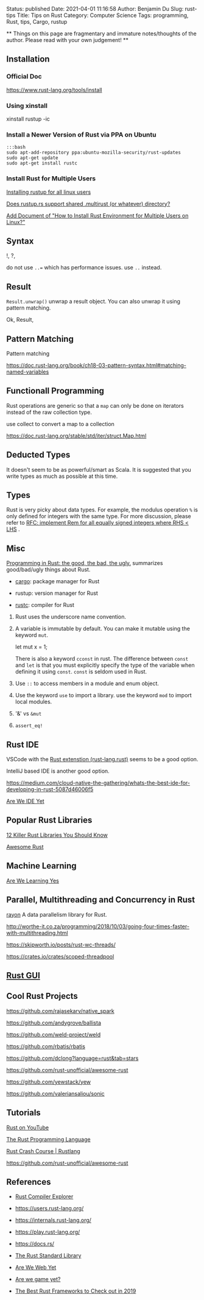 Status: published
Date: 2021-04-01 11:16:58
Author: Benjamin Du
Slug: rust-tips
Title: Tips on Rust
Category: Computer Science
Tags: programming, Rust, tips, Cargo, rustup

**
Things on this page are fragmentary and immature notes/thoughts of the author.
Please read with your own judgement!
**

## Installation 

### Official Doc

https://www.rust-lang.org/tools/install

### Using xinstall

xinstall rustup -ic

### Install a Newer Version of Rust via PPA on Ubuntu

    :::bash
    sudo apt-add-repository ppa:ubuntu-mozilla-security/rust-updates
    sudo apt-get update
    sudo apt-get install rustc

### Install Rust for Multiple Users

[Installing rustup for all linux users](https://github.com/rust-lang/rustup/issues/1085)

[Does rustup.rs support shared .multirust (or whatever) directory?](https://github.com/rust-lang/rustup/issues/313)

[Add Document of "How to Install Rust Environment for Multiple Users on Linux?"](https://github.com/rust-lang/rustup/issues/2383)


## Syntax

!, ?, 

do not use `..=` which has performance issues. 
use `..` instead.

## Result
`Result.unwrap()` unwrap a result object. 
You can also unwrap it using pattern matching.

Ok, 
Result, 


## Pattern Matching
Pattern matching 

https://doc.rust-lang.org/book/ch18-03-pattern-syntax.html#matching-named-variables

## Functionall Programming 

Rust operations are generic 
so that a `map` can only be done on iterators 
instead of the raw collection type. 

use collect to convert a map to a collection

https://doc.rust-lang.org/stable/std/iter/struct.Map.html

## Deducted Types 

It doesn't seem to be as powerful/smart as Scala. 
It is suggested that you write types as much as possible at this time.

## Types

Rust is very picky about data types.
For example, 
the modulus operation `%` is only defined for integers with the same type.
For more discussion,
please refer to
[RFC: implement Rem for all equally signed integers where RHS < LHS](https://github.com/rust-lang/rfcs/pull/2643)
.

## Misc

[Programming in Rust: the good, the bad, the ugly.](https://hackernoon.com/programming-in-rust-the-good-the-bad-the-ugly-d06f8d8b7738)
summarizes good/bad/ugly things about Rust.

- [cargo](http://www.legendu.net/misc/blog/tips-on-cargo): package manager for Rust

- rustup: version manager for Rust

- [rustc](http://www.legendu.net/misc/blog/tips-on-rustc): compiler for Rust

1. Rust uses the underscore name convention.

2. A variable is immutable by default.
    You can make it mutable using the keyword `mut`.

    let mut x = 1;

    There is also a keyword `cconst` in rust. 
    The difference between `const` and `let` is that 
    you must explicitly specify the type of the variable when defining it using `const`.
    `const` is seldom used in Rust.

3. Use `::` to access members in a module and enum object.

4. Use the keyword `use` to import a library.
    use the keyword `mod` to import local modules.

5. '&' vs `&mut`

6. `assert_eq!`

## Rust IDE

VSCode with the [Rust extenstion (rust-lang.rust)](https://marketplace.visualstudio.com/items?itemName=rust-lang.rust) seems to be a good option.

IntelliJ based IDE is another good option.

https://medium.com/cloud-native-the-gathering/whats-the-best-ide-for-developing-in-rust-5087d46006f5

[Are We IDE Yet](https://areweideyet.com/)

## Popular Rust Libraries

[12 Killer Rust Libraries You Should Know](https://jondot.medium.com/12-killer-rust-libraries-you-should-know-c60bab07624f)

[Awesome Rust](https://github.com/rust-unofficial/awesome-rust)

## Machine Learning

[Are We Learning Yes](http://www.arewelearningyet.com/)

## Parallel, Multithreading and Concurrency in Rust

[rayon](https://github.com/rayon-rs/rayon)
A data parallelism library for Rust.

http://worthe-it.co.za/programming/2018/10/03/going-four-times-faster-with-multithreading.html

https://skipworth.io/posts/rust-wc-threads/

https://crates.io/crates/scoped-threadpool

## [Rust GUI](http://www.legendu.net/misc/blog/develop-a-gui-application-in-rust)

## Cool Rust Projects

https://github.com/rajasekarv/native_spark

https://github.com/andygrove/ballista

https://github.com/weld-project/weld

https://github.com/rbatis/rbatis

https://github.com/dclong?language=rust&tab=stars

https://github.com/rust-unofficial/awesome-rust

https://github.com/yewstack/yew

https://github.com/valeriansaliou/sonic

## Tutorials

[Rust on YouTube](https://www.youtube.com/channel/UCaYhcUwRBNscFNUKTjgPFiA)

[The Rust Programming Language](https://doc.rust-lang.org/book/title-page.html)

[Rust Crash Course | Rustlang](https://www.youtube.com/watch?v=zF34dRivLOw)

https://github.com/rust-unofficial/awesome-rust

## References

- [Rust Compiler Explorer](https://rust.godbolt.org/)

- https://users.rust-lang.org/

- https://internals.rust-lang.org/

- https://play.rust-lang.org/

- https://docs.rs/

- [The Rust Standard Library](https://doc.rust-lang.org/stable/std/)

- [Are We Web Yet](http://www.arewewebyet.org/)

- [Are we game yet?](https://arewegameyet.rss)

- [The Best Rust Frameworks to Check out in 2019](https://blog.logrocket.com/the-best-rust-frameworks-to-check-out-in-2019/)